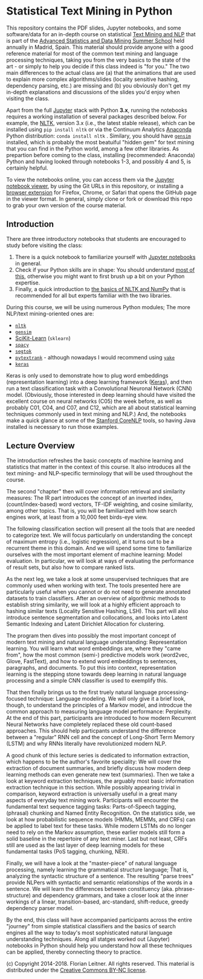Statistical Text Mining in Python
=================================

This repository contains the PDF slides, Jupyter notebooks, and some software/data for an in-depth course on statistical [Text Mining and NLP](http://fnl.es/an-introduction-to-statistical-text-mining.html) that is part of the [Advanced Statistics and Data Mining Summer School](http://www.dia.fi.upm.es/ASDM) held annually in Madrid, Spain.
This material should provide anyone with a good reference material for most of the common text mining and language processing techniques, taking you from the very basics to the state of the art - or simply to help you decide if this class indeed is "for you."
The two main differences to the actual class are (a) that the animations that are used to explain more complex algorithms/slides (locality sensitive hashing, dependency parsing, etc.) are missing and (b) you obviously don't get my in-depth explanations and discussions of the slides you'd enjoy when visiting the class.

Apart from the full [Jupyter](http://jupyter.org/) stack with Python **3.x**, running the notebooks requires a working installation of several packages described below.
For example, the [NLTK](http://www.nltk.org/), version 3.x (i.e., the latest stable release), which can be installed using `pip install nltk` or via the Continuum Analytics [Anaconda](http://continuum.io/downloads) Python distribution: `conda install nltk` .
Similary, you should have [`gensim`](http://radimrehurek.com/gensim/index.html) installed, which is probably the most beatuiful "hidden gem" for text mining that you can find in the Python world, among a few other libraries.
As prepartion before coming to the class, installing (recommended: Anaconda) Python and having looked through notebooks 1-3, and possibly 4 and 5, is certainly helpful.

To view the notebooks online, you can access them via the [Jupyter notebook viewer](https://nbviewer.jupyter.org/), by using the Git URLs in this repository, or installing a [browser extension](https://jiffyclub.github.io/open-in-nbviewer/) for Firefox, Chrome, or Safari that opens the GitHub page in the viewer format.
In general, simply clone or fork or download this repo to grab your own version of the course material.

Introduction
------------

There are three introductory notebooks that students are encouraged to study before visiting the class:

1. There is a quick notebook to familiarize yourself with [Jupyter notebooks](http://nbviewer.jupyter.org/github/fnl/asdm-tm-class/blob/master/01_Jupyter.ipynb) in general.
1. Check if your Python skills are in shape: You should understand [most of this](http://nbviewer.jupyter.org/github/fnl/asdm-tm-class/blob/master/02_Python_overview.ipynb), otherwise you might want to first brush up a bit on your Python expertise.
1. Finally, a quick introduction to [the basics of NLTK and NumPy](http://nbviewer.jupyter.org/github/fnl/asdm-tm-class/blob/master/03_NLTK_and_NumPy_overview.ipynb) that is recommended for all but experts familiar with the two libraries.

During this course, we will be using numerous Python modules; The more NLP/text mining-oriented ones are:

* [`nltk`](http://www.nltk.org)
* [`gensim`](http://radimrehurek.com/gensim/index.html)
* [SciKit-Learn](http://scikit-learn.org/) (`sklearn`)
* [`spacy`](https://spacy.io/)
* [`segtok`](https://github.com/fnl/segtok)
* [`pytextrank`](https://github.com/ceteri/pytextrank) - although nowadays I would recommend using [`yake`](https://pypi.org/project/yake/)
* [`keras`](https://keras.io/)

Keras is only used to demonstrate how to plug word embeddings (representation learning) into a deep learning framework ([Keras](https://keras.io/)), and then run a text classification task with a Convolutional Neuronal Network (CNN) model.
(Obviously, those interested in deep learning should have visited the excellent course on neural networks (C05) the week before, as well as probably C01, C04, and C07, and C12, which are all about statistical learning techniques commonly used in text mining and NLP.)
And, the notebooks make a quick glance at some of the [Stanford CoreNLP](https://stanfordnlp.github.io/CoreNLP/) tools, so having Java installed is necessary to run those examples.

Lecture Overview
----------------

The introduction refreshes the basic concepts of machine learning and statistics that matter in the context of this course.
It also introduces all the text mining- and NLP-specific terminology that will be used throughout the course.

The second "chapter" then will cover information retrieval and similarity measures:
The IR part introduces the concept of an inverted index, (count/index-based) word vectors, TF-IDF weighting, and cosine similarity, among other topics.
That is, you will be familiarized with how search engines work, at least from a 10,000 feet birds-eye view.

The following classification section will present all the tools that are needed to categorize text.
We will focus particularly on understanding the concept of maximum entropy (i.e., logistic regression), at it turns out to be a recurrent theme in this domain.
And we will spend some time to familiarize ourselves with the most important element of machine learning: Model evaluation.
In particular, we will look at ways of evaluating the performance of result sets, but also how to compare ranked lists.

As the next leg, we take a look at some unsupervised techniques that are commonly used when working with text.
The tools presented here are particularly useful when you cannot or do not need to generate annotated datasets to train classifiers.
After an overview of algorithmic methods to establish string similarity, we will look at a highly efficient approach to hashing similar texts (Locality Sensitive Hashing, LSH).
This part will also introduce sentence segmentation and collocations, and looks into Latent Semantic Indexing and Latent Dirichlet Allocation for clustering.

The program then dives into possibly the most important concept of modern text mining and natural language understanding: Representation learning.
You will learn what word embeddings are, where they "came from", how the most common (semi-) predictive models work (word2vec, Glove, FastText), and how to extend word embeddings to sentences, paragraphs, and documents.
To put this into context, representation learning is the stepping stone towards deep learning in natural language processing and a simple CNN classifier is used to exemplify this.

That then finally brings us to the first truely natural language processing-focused technique: Language modeling.
We will only give it a brief look, though, to understand the principles of a Markov model, and introdcue the common approach to measuring language model performance: Perplexity.
At the end of this part, participants are introduced to how modern Recurrent Neural Networks have completely replaced these old count-based approaches.
This should help particpants understand the difference between a "regular" RNN cell and the concept of Long-Short Term Memory (LSTM) and why RNNs literally have revolutionized modern NLP.

A good chunk of this lecture series is dedicated to information extraction, which happens to be the author's favorite speciality:
We will cover the extraction of document summaries, and briefly discuss how modern deep learning methods can even generate new text (summaries).
Then we take a look at keyword extraction techniques, the arguably most basic information extraction technique in this section.
While possibly appearing trivial in comparison, keyword extraction is universally useful in a great many aspects of everyday text mining work.
Participants will encounter the fundamental text sequence tagging tasks: Parts-of-Speech tagging, (phrasal) chunking and Named Entity Recognition.
On the statistics side, we look at how probabilistic sequence models (HMMs, MEMMs, and CRFs) can be applied to label text for these tasks.
While modern LSTMs do no longer need to rely on the Markov assumption, these earlier models still form a solid baseline in the repertoire of any text miner.
Last but not least, CRFs still are used as the last layer of deep learning models for these fundamental tasks (PoS tagging, chunking, NER).
		
Finally, we will have a look at the "master-piece" of natural language processing, namely learning the grammatical structure language;
That is, analyzing the syntactic structure of a sentence.
The resulting "parse trees" provide NLPers with syntactic and semantic relationships of the words in a sentence.
We will learn the differences between constituency (aka. phrase-structure) and dependency grammars, and take a closer look at the inner workings of a linear, transition-based, arc-standard, shift-reduce, greedy dependency parser model.

By the end, this class will have accompanied participants across the entire "journey" from simple statistical classifiers and the basics of search engines all the way to today's most sophisticated natural language understanding techniques.
Along all statges worked out (Jupyter) notebooks in Python should help you understand how all these techniques can be applied, thereby connecting theory to practice.

(c) Copyright 2014-2018. Florian Leitner. All rights reserved.
This material is distributed under the [Creative Commons BY-NC license](https://creativecommons.org/licenses/by-nc/4.0/).
